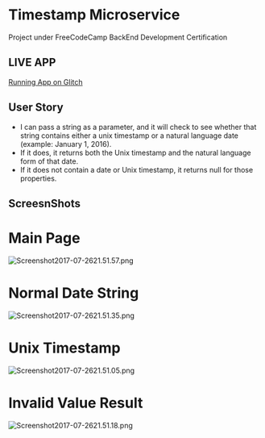 Timestamp Microservice
=========================

Project under FreeCodeCamp BackEnd Development Certification

## LIVE APP
  [Running App on Glitch](https://thetimestamp.glitch.me)


User Story
------------
 * I can pass a string as a parameter, and it will check to see whether that string contains either a unix timestamp or a natural language date (example: January 1, 2016).
 * If it does, it returns both the Unix timestamp and the natural language form of that date.
 * If it does not contain a date or Unix timestamp, it returns null for those properties.
 

## ScreesnShots
 
 # Main Page
![Screenshot2017-07-2621.51.57.png](http://i.imgrpost.com/imgr/2017/07/26/Screenshot2017-07-2621.51.57.png)

 # Normal Date String
![Screenshot2017-07-2621.51.35.png](http://i.imgrpost.com/imgr/2017/07/26/Screenshot2017-07-2621.51.35.png)

 # Unix Timestamp
![Screenshot2017-07-2621.51.05.png](http://i.imgrpost.com/imgr/2017/07/26/Screenshot2017-07-2621.51.05.png)

 # Invalid Value Result
![Screenshot2017-07-2621.51.18.png](http://i.imgrpost.com/imgr/2017/07/26/Screenshot2017-07-2621.51.18.png)
